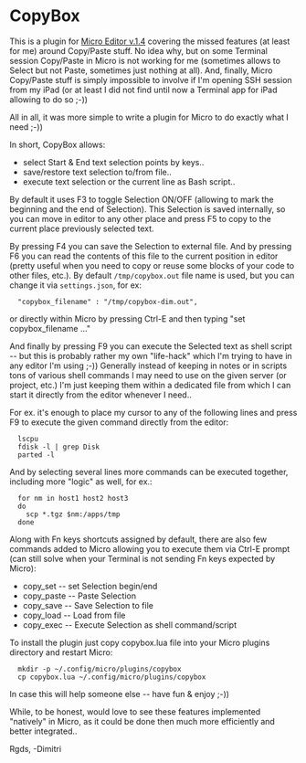 # CopyBox

This is a plugin for [Micro Editor v.1.4](https://github.com/zyedidia/micro) covering the missed
features (at least for me) around Copy/Paste stuff.
No idea why, but on some Terminal session Copy/Paste in Micro is not working for me (sometimes
allows to Select but not Paste, sometimes just nothing at all). And, finally, Micro Copy/Paste
stuff is simply impossible to involve if I'm opening SSH session from my iPad (or at least I did
not find until now a Terminal app for iPad allowing to do so ;-))

All in all, it was more simple to write a plugin for Micro to do exactly what I need ;-))

In short, CopyBox allows:

* select Start & End text selection points by keys..
* save/restore text selection to/from file..
* execute text selection or the current line as Bash script..

By default it uses F3 to toggle Selection ON/OFF (allowing to mark the beginning and the end
of Selection). This Selection is saved internally, so you can move in editor to any other
place and press F5 to copy to the current place previously selected text.

By pressing F4 you can save the Selection to external file. And by pressing F6 you can read the
contents of this file to the current position in editor (pretty useful when you need to copy
or reuse some blocks of your code to other files, etc.). By default `/tmp/copybox.out` file
name is used, but you can change it via `settings.json`, for ex:

```
  "copybox_filename" : "/tmp/copybox-dim.out",
```

or directly within Micro by pressing Ctrl-E and then typing "set copybox_filename ..."

And finally by pressing F9 you can execute the Selected text as shell script -- but this is
probably rather my own "life-hack" which I'm trying to have in any editor I'm using ;-))
Generally instead of keeping in notes or in scripts tons of various shell commands I may need
to use on the given server (or project, etc.) I'm just keeping them within a dedicated file
from which I can start it directly from the editor whenever I need..

For ex. it's enough to place my cursor to any of the following lines and press F9 to
execute the given command directly from the editor:
```
  lscpu
  fdisk -l | grep Disk
  parted -l
```

And by selecting several lines more commands can be executed together, including more
"logic" as well, for ex.:
```
  for nm in host1 host2 host3
  do
    scp *.tgz $nm:/apps/tmp
  done
```

Along with Fn keys shortcuts assigned by default, there are also few commands added to Micro
allowing you to execute them via Ctrl-E prompt (can still solve when your Terminal is not
sending Fn keys expected by Micro):

* copy_set -- set Selection begin/end
* copy_paste -- Paste Selection
* copy_save -- Save Selection to file
* copy_load -- Load from file
* copy_exec -- Execute Selection as shell command/script

To install the plugin just copy copybox.lua file into your Micro plugins directory
and restart Micro:

```
  mkdir -p ~/.config/micro/plugins/copybox
  cp copybox.lua ~/.config/micro/plugins/copybox
```

In case this will help someone else -- have fun & enjoy ;-))

While, to be honest, would love to see these features implemented "natively" in Micro, as
it could be done then much more efficiently and better integrated..

Rgds, -Dimitri
